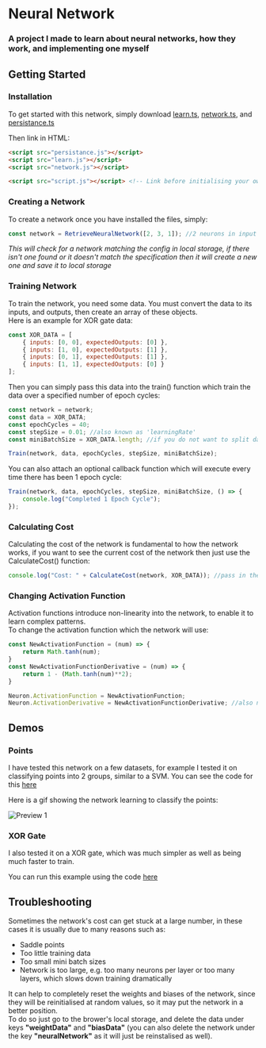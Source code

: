 # Neural Network
### A project I made to learn about neural networks, how they work, and implementing one myself

## Getting Started
### Installation
To get started with this network, simply download [learn.ts](Src/Network/learn.ts), [network.ts](Src/Network/network.ts), and [persistance.ts](Src/Network/persistance.ts)

Then link in HTML:
```html
<script src="persistance.js"></script>
<script src="learn.js"></script>
<script src="network.js"></script>

<script src="script.js"></script> <!-- Link before initialising your own script>
```

### Creating a Network
To create a network once you have installed the files, simply:
```javascript
const network = RetrieveNeuralNetwork([2, 3, 1]); //2 neurons in input layer, 1 hidden layer (3 neurons), 1 neuron in output layer
```
*This will check for a network matching the config in local storage, if there isn't one found or it doesn't match the specification then it will create a new one and save it to local storage*

### Training Network
To train the network, you need some data. You must convert the data to its inputs, and outputs, then create an array of these objects. \
Here is an example for XOR gate data:
```javascript
const XOR_DATA = [
    { inputs: [0, 0], expectedOutputs: [0] },
    { inputs: [1, 0], expectedOutputs: [1] },
    { inputs: [0, 1], expectedOutputs: [1] },
    { inputs: [1, 1], expectedOutputs: [0] }
];
```

Then you can simply pass this data into the train() function which train the data over a specified number of epoch cycles:
```javascript
const network = network;
const data = XOR_DATA;
const epochCycles = 40;
const stepSize = 0.01; //also known as 'learningRate'
const miniBatchSize = XOR_DATA.length; //if you do not want to split data into mini batches then set this number equal to length of the data array

Train(network, data, epochCycles, stepSize, miniBatchSize);
```

You can also attach an optional callback function which will execute every time there has been 1 epoch cycle:
```javascript
Train(network, data, epochCycles, stepSize, miniBatchSize, () => {
    console.log("Completed 1 Epoch Cycle");
});
```

### Calculating Cost
Calculating the cost of the network is fundamental to how the network works, if you want to see the current cost of the network then just use the CalculateCost() function:
```javascript
console.log("Cost: " + CalculateCost(network, XOR_DATA)); //pass in the network object, as well as the data to test it on
```

### Changing Activation Function
Activation functions introduce non-linearity into the network, to enable it to learn complex patterns.\
To change the activation function which the network will use:
```javascript
const NewActivationFunction = (num) => {
    return Math.tanh(num);
}
const NewActivationFunctionDerivative = (num) => {
    return 1 - (Math.tanh(num)**2);
}

Neuron.ActivationFunction = NewActivationFunction;
Neuron.ActivationDerivative = NewActivationFunctionDerivative; //also need to define the derivative of the function, as it is used in backpropogation to reduce the network's cost
```

## Demos

### Points
I have tested this network on a few datasets, for example I tested it on classifying points into 2 groups, similar to a SVM. You can see the code for this [here](Src/PointsDemo/script.ts)

Here is a gif showing the network learning to classify the points:

![Preview 1](Previews/Dataset1GIF.gif?raw=true)

### XOR Gate
I also tested it on a XOR gate, which was much simpler as well as being much faster to train.

You can run this example using the code [here](Src/XORDemo/script.ts)


## Troubleshooting
Sometimes the network's cost can get stuck at a large number, in these cases it is usually due to many reasons such as:
- Saddle points
- Too little training data
- Too small mini batch sizes
- Network is too large, e.g. too many neurons per layer or too many layers, which slows down training dramatically

It can help to completely reset the weights and biases of the network, since they will be reinitialised at random values, so it may put the network in a better position.\
To do so just go to the brower's local storage, and delete the data under keys **"weightData"** and **"biasData"** (you can also delete the network under the key **"neuralNetwork"** as it will just be reinstalised as well).